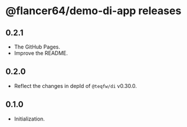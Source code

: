 # @flancer64/demo-di-app releases

## 0.2.1

* The GitHub Pages.
* Improve the README.

## 0.2.0

* Reflect the changes in depId of `@teqfw/di` v0.30.0.

## 0.1.0

* Initialization.